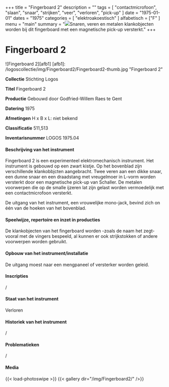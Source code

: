 ﻿+++
title = "Fingerboard 2"
description = ""
tags = [ 
    "contactmicrofoon",
"slaan",
"snaar",
"strijken",
"veer",
"verloren",
"pick-up"
]
date = "1975-01-01"
dates = "1975"
categories = [
    "elektroakoestisch"
]
alfabetisch = ["F"
]
menu = "main"
summary = "<a href='/logoscollectie/1975/fingerboard2'><img src='/logoscollectie/img/Fingerboard2/Fingerboard2-thumb.jpg'></a>Snaren, veren en metalen klankobjecten worden bij dit fingerboard met een magnetische pick-up versterkt."
+++


# Fingerboard 2

![Fingerboard 2][afb1]
[afb1]: /logoscollectie/img/Fingerboard2/Fingerboard2-thumb.jpg "Fingerboard 2"

**Collectie** 
Stichting Logos

**Titel**
Fingerboard 2

**Productie**
Gebouwd door Godfried-Willem Raes te Gent

**Datering**
1975

**Afmetingen**
H x B x L: niet bekend

**Classificatie**
511,513

**Inventarisnummer**
LOGOS 1975.04

#### Beschrijving van het instrument
Fingerboard 2 is een experimenteel elektromechanisch instrument. Het instrument is gebouwd op een zwart kistje. Op het bovenblad zijn verschillende klankobbjcten aangebracht. Twee veren aan een dikke snaar, een dunne snaar en een draadstang met vreugelmoer in L-vorm worden versterkt door een magnetische pick-up van Schaller. De metalen voorwerpen die op de smalle ijzeren lat zijn gelast worden vermoedelijk met een contactmicrofoon versterkt. 

De uitgang van het instrument, een vrouwelijke mono-jack, bevind zich on één van de hoeken van het bovenblad. 

#### Speelwijze, repertoire en inzet in producties
De klankobjecten van het fingerboard worden -zoals de naam het zegt- vooral met de vingers bespeeld, al kunnen er ook strijkstokken of andere voorwerpen worden gebruikt.  

#### Opbouw van het instrument/installatie
De uitgang moest naar een mengpaneel of versterker worden geleid.

#### Inscripties
/

#### Staat van het instrument
Verloren

#### Historiek van het instrument
/

#### Problematieken
/

#### Media
{{< load-photoswipe >}}
{{< gallery dir="/img/Fingerboard2/" />}}
